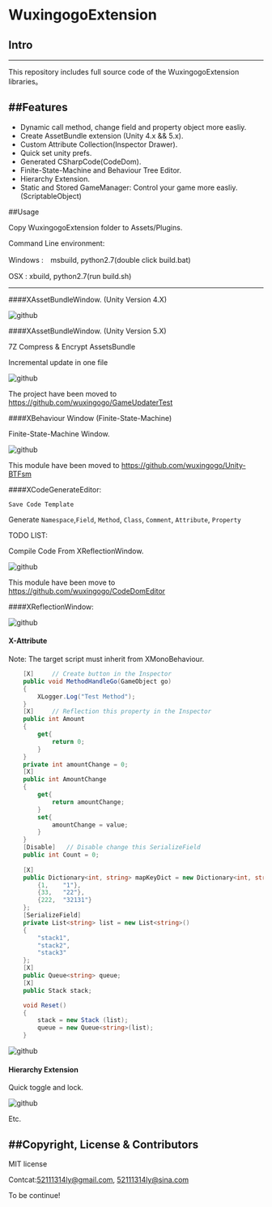 # WuxingogoExtension

## Intro
------


This repository includes full source code of the WuxingogoExtension libraries。


##Features
------

* Dynamic call method, change field and property object more easliy.
* Create AssetBundle extension (Unity 4.x && 5.x).
* Custom Attribute Collection(Inspector Drawer).
* Quick set unity prefs.
* Generated CSharpCode(CodeDom).
* Finite-State-Machine and Behaviour Tree Editor.
* Hierarchy Extension.
* Static and Stored GameManager: Control your game more easliy.(ScriptableObject)

##Usage

Copy WuxingogoExtension folder to Assets/Plugins.

Command Line environment:

Windows :　msbuild, python2.7(double click build.bat)

OSX : xbuild, python2.7(run build.sh)

-----------

####XAssetBundleWindow. (Unity Version 4.X)

![github](ScreenShot/AssetBundle.png "github") 

####XAssetBundleWindow. (Unity Version 5.X)

7Z Compress & Encrypt AssetsBundle

Incremental update in one file

![github](ScreenShot/AssetBundle.jpg "github") 

The project have been moved to https://github.com/wuxingogo/GameUpdaterTest

####XBehaviour Window (Finite-State-Machine)

Finite-State-Machine Window.

![github](ScreenShot/BehaviourFSM.jpg "github") 

This module have been moved to https://github.com/wuxingogo/Unity-BTFsm

####XCodeGenerateEditor:

`Save Code Template`

Generate `Namespace`,`Field`, `Method`, `Class`, `Comment`, `Attribute`, `Property`

TODO LIST: 

Compile Code From XReflectionWindow.

![github](ScreenShot/CodeGenerate.png "github") 

This module have been move to https://github.com/wuxingogo/CodeDomEditor

####XReflectionWindow:

![github](ScreenShot/Reflection.png "github") 


#### X-Attribute

Note: The target script must inherit from XMonoBehaviour.

```c#
    [X]     // Create button in the Inspector
    public void MethodHandleGo(GameObject go)
    {
        XLogger.Log("Test Method");
    }
    [X]     // Reflection this property in the Inspector
    public int Amount
    {
        get{
            return 0;
        }
    }
    private int amountChange = 0;
    [X]     
    public int AmountChange
    {
        get{
            return amountChange;
        }
        set{
            amountChange = value;
        }
    }
    [Disable]   // Disable change this SerializeField
    public int Count = 0;
    
    [X]
    public Dictionary<int, string> mapKeyDict = new Dictionary<int, string>(){
        {1,    "1"},
        {33,   "22"},
        {222,  "32131"}
    };
    [SerializeField]
    private List<string> list = new List<string>()
    {
        "stack1",
        "stack2",
        "stack3"
    };
    [X]
    public Queue<string> queue;
    [X]
    public Stack stack;

    void Reset()
    {
        stack = new Stack (list);
        queue = new Queue<string>(list);
    }

```
![github](ScreenShot/Inspector.png "github") 


#### Hierarchy Extension

Quick toggle and lock.

![github](ScreenShot/Hierachy.png "github") 

Etc.

##Copyright, License & Contributors
-----
MIT license

Contcat:52111314ly@gmail.com, 52111314ly@sina.com

To be continue!















